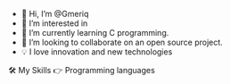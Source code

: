 - 👋 Hi, I’m @Gmeriq
- 👀 I’m interested in 
- 🌱 I’m currently learning C programming.
- 💞️ I’m looking to collaborate on an open source project.
- 💡 I love innovation and new technologies

🛠️ My Skills
👉 Programming languages
  

